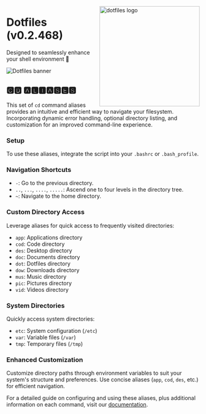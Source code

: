 <!-- markdownlint-disable MD033 MD041 MD043 -->

<img
  src="https://kura.pro/dotfiles/v2/images/logos/dotfiles.svg"
  alt="dotfiles logo"
  width="261"
  align="right"
/>

<!-- markdownlint-enable MD033 MD041 -->

# Dotfiles (v0.2.468)

Designed to seamlessly enhance your shell environment 🐚

![Dotfiles banner][banner]

## 🅲🅳 🅰🅻🅸🅰🆂🅴🆂

This set of `cd` command aliases provides an intuitive and efficient way to
navigate your filesystem. Incorporating dynamic error handling, optional
directory listing, and customization for an improved command-line experience.

### Setup

To use these aliases, integrate the script into your `.bashrc` or `.bash_profile`.

### Navigation Shortcuts

* `-`: Go to the previous directory.
* `..`, `...`, `....`, `.....`: Ascend one to four levels in the directory tree.
* `~`: Navigate to the home directory.

### Custom Directory Access

Leverage aliases for quick access to frequently visited directories:

* `app`: Applications directory
* `cod`: Code directory
* `des`: Desktop directory
* `doc`: Documents directory
* `dot`: Dotfiles directory
* `dow`: Downloads directory
* `mus`: Music directory
* `pic`: Pictures directory
* `vid`: Videos directory

### System Directories

Quickly access system directories:

* `etc`: System configuration (`/etc`)
* `var`: Variable files (`/var`)
* `tmp`: Temporary files (`/tmp`)

### Enhanced Customization

Customize directory paths through environment variables to suit your system's
structure and preferences. Use concise aliases (`app`, `cod`, `des`, etc.) for
efficient navigation.

For a detailed guide on configuring and using these aliases, plus additional
information on each command, visit our [documentation](https://dotfiles.io).

[banner]: https://kura.pro/dotfiles/v2/images/titles/title-dotfiles.svg
